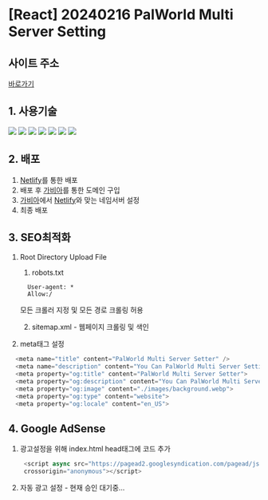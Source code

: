 # [React] 20240216 PalWorld Multi Server Setting

## 사이트 주소
[바로가기](https://www.palworldserversetter.com/)

## 1. 사용기술

<img src="https://img.shields.io/badge/Vite-646CFF?style=flat-square&logo=vite&logoColor=white"> <img src="https://img.shields.io/badge/React-61DAFB?style=flat-square&logo=react&logoColor=black"> <img src="https://img.shields.io/badge/JavaScript-F7DF1E?style=flat-square&logo=javascript&logoColor=black">  <img src="https://img.shields.io/badge/zustand-999999?style=flat-square&logo=react&logoColor=black"> <img src="https://img.shields.io/badge/TypeScript-3178C6?style=flat-square&logo=TypeScript&logoColor=white"> <img src="https://img.shields.io/badge/tailwindcss-06B6D4?style=flat-square&logo=tailwindcss&logoColor=black"> <img src="https://img.shields.io/badge/Netlify-00C7B7?style=flat-square&logo=Netlify&logoColor=black">

## 2. 배포
1. [Netlify](https://app.netlify.com/)를 통한 배포
2. 배포 후 [가비아](https://www.gabia.com/)를 통한 도메인 구입
3. [가비아](https://www.gabia.com/)에서 [Netlify](https://app.netlify.com/)와 맞는 네임서버 설정
4. 최종 배포

## 3. SEO최적화
1. Root Directory Upload File
     1. robots.txt
    ```
      User-agent: *
      Allow:/
    ```
      모든 크롤러 지정 및 모든 경로 크롤링 허용

    2. sitemap.xml - 웹페이지 크롤링 및 색인

2. meta태그 설정
```js
  <meta name="title" content="PalWorld Multi Server Setter" />
  <meta name="description" content="You Can PalWorld Multi Server Setting This Website" />
  <meta property="og:title" content="PalWorld Multi Server Setter">
  <meta property="og:description" content="You Can PalWorld Multi Server Setting This Website">
  <meta property="og:image" content="./images/background.webp">
  <meta property="og:type" content="website">
  <meta property="og:locale" content="en_US">
```
## 4. Google AdSense
1. 광고설정을 위해 index.html head태그에 코드 추가
   ```js 
    <script async src="https://pagead2.googlesyndication.com/pagead/js/adsbygoogle.js?client=ca-pub-4183167432172719"
    crossorigin="anonymous"></script>
   ```
2. 자동 광고 설정 - 현재 승인 대기중...